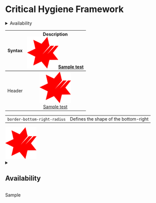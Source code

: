 # Critical Hygiene Framework

<details>
  <summary>Availability</summary>
  <p></p>
  Some text here
  
  ### Heading
  1. Foo
  2. Bar
     * Baz
     * Qux

  ### Some Javascript
  ```js
  function logSomething(something) {
    console.log('Something', something);
  }
  ```
</details>


| Syntax      |     Description     <br/><a href="other/"><img src="NAB_Logo.png" alt="drawing" style="width:100px;">Sample test</a> |
| ----------- | :---: |
| Header      | <a href="other/"><img src="NAB_Logo.png" alt="drawing" style="width:100px;"/><br/>Sample test</a>|


|||
| --------------------------------------- | ------------------------------------- |
| `border-bottom-right-radius`            | Defines the shape of the bottom-right |

<a href="other/">
  <img src="NAB_Logo.png" alt="drawing" style="width:100px;"/>
</a>

<details>
  <summary><h2>Availability</h2></summary>
  <p></p>
  Some text here
  
  ### Heading
  1. Foo
  2. Bar
     * Baz
     * Qux

  ### Some Javascript
  ```js
  function logSomething(something) {
    console.log('Something', something);
  }
  ```
</details>

Sample
